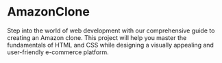 # AmazonClone
Step into the world of web development with our comprehensive guide to creating an Amazon clone. This project will help you master the fundamentals of HTML and CSS while designing a visually appealing and user-friendly e-commerce platform.
